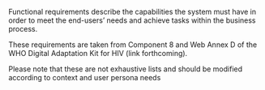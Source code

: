 Functional requirements describe the capabilities the system must have in order to meet the end-users’ needs and achieve tasks within the business process.

These requirements are taken from Component 8 and Web Annex D of the WHO Digital Adaptation Kit for HIV (link forthcoming).

Please note that these are not exhaustive lists and should be modified according to context and user persona needs

<!-- {% include fragment-functionalrequirements.liquid %} -->
